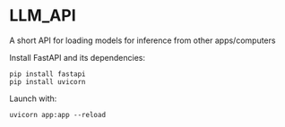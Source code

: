 # LLM_API
A short API for loading models for inference from other apps/computers


Install FastAPI and its dependencies:
```
pip install fastapi
pip install uvicorn
```

Launch with:
```
uvicorn app:app --reload
```